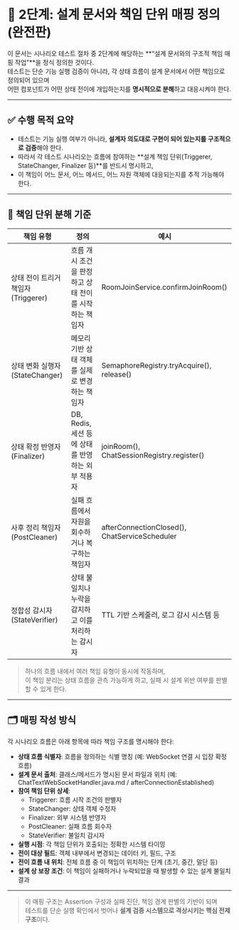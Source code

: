 # 📘 2단계: 설계 문서와 책임 단위 매핑 정의 (완전판)

이 문서는 시나리오 테스트 절차 중 2단계에 해당하는 **“설계 문서와의 구조적 책임 매핑 작업”**을 정식 정의한 것이다.  
테스트는 단순 기능 실행 검증이 아니라, 각 상태 흐름이 설계 문서에서 어떤 책임으로 정의되어 있으며  
어떤 컴포넌트가 어떤 상태 전이에 개입하는지를 **명시적으로 분해**하고 대응시켜야 한다.

---

## ✅ 수행 목적 요약

- 테스트는 기능 실행 여부가 아니라, **설계자 의도대로 구현이 되어 있는지를 구조적으로 검증**해야 한다.
- 따라서 각 테스트 시나리오는 흐름에 참여하는 **설계 책임 단위(Triggerer, StateChanger, Finalizer 등)**를 반드시 명시하고,
- 이 책임이 어느 문서, 어느 메서드, 어느 자원 객체에 대응되는지를 추적 가능해야 한다.

---

## 🧭 책임 단위 분해 기준

| 책임 유형 | 정의 | 예시 |
|-----------|------|------|
| 상태 전이 트리거 책임자 (Triggerer) | 흐름 개시 조건을 판정하고 상태 전이를 시작하는 책임자 | RoomJoinService.confirmJoinRoom() |
| 상태 변화 실행자 (StateChanger) | 메모리 기반 상태 객체를 실제로 변경하는 책임자 | SemaphoreRegistry.tryAcquire(), release() |
| 상태 확정 반영자 (Finalizer) | DB, Redis, 세션 등에 상태를 반영하는 외부 적용자 | joinRoom(), ChatSessionRegistry.register() |
| 사후 정리 책임자 (PostCleaner) | 실패 흐름에서 자원을 회수하거나 복구하는 책임자 | afterConnectionClosed(), ChatServiceScheduler |
| 정합성 감시자 (StateVerifier) | 상태 불일치나 누락을 감지하고 이를 처리하는 감시자 | TTL 기반 스케줄러, 로그 감시 시스템 등 |

> 하나의 흐름 내에서 여러 책임 유형이 동시에 작동하며,  
> 이 책임 분리는 상태 흐름을 관측 가능하게 하고, 실패 시 설계 위반 여부를 판별할 수 있게 한다.

---

## 🗂️ 매핑 작성 방식

각 시나리오 흐름은 아래 항목에 따라 책임 구조를 명시해야 한다:

- **상태 흐름 식별자**: 흐름을 정의하는 식별 명칭 (예: WebSocket 연결 시 입장 확정 흐름)
- **설계 문서 출처**: 클래스/메서드가 명시된 문서 파일과 위치 (예: ChatTextWebSocketHandler.java.md / afterConnectionEstablished)
- **참여 책임 단위 상세**:
    - Triggerer: 흐름 시작 조건의 판별자
    - StateChanger: 상태 객체 수정자
    - Finalizer: 외부 시스템 반영자
    - PostCleaner: 실패 흐름 회수자
    - StateVerifier: 불일치 감시자
- **실행 시점**: 각 책임 단위가 호출되는 정확한 시스템 타이밍
- **전이 대상 필드**: 객체 내부에서 변경되는 데이터 키, 필드, 구조
- **전이 흐름 내 위치**: 전체 흐름 중 이 책임이 위치하는 단계 (초기, 중간, 말단 등)
- **설계 상 보장 조건**: 이 책임이 실패하거나 누락되었을 때 발생할 수 있는 설계 불일치 결과

---

> 이 매핑 구조는 Assertion 구성과 실패 진단, 책임 경계 판별의 기반이 되며  
> 테스트를 단순 실행 확인에서 벗어나 **설계 검증 시스템으로 격상시키는 핵심 전제 구조**이다.